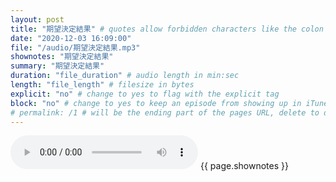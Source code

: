 ```yaml
---
layout: post
title: "期望決定結果" # quotes allow forbidden characters like the colon
date: "2020-12-03 16:09:00"
file: "/audio/期望決定結果.mp3"
shownotes: "期望決定結果"
summary: "期望決定結果"
duration: "file_duration" # audio length in min:sec
length: "file_length" # filesize in bytes
explicit: "no" # change to yes to flag with the explicit tag
block: "no" # change to yes to keep an episode from showing up in iTunes
# permalink: /1 # will be the ending part of the pages URL, delete to default to the title
---
```


<audio controls>
<source src="{{site.url}}{{site.baseurl}}{{ page.file }}" type="audio/x-mp3">
Your browser does not support the audio element.
</audio>
{{ page.shownotes }}
